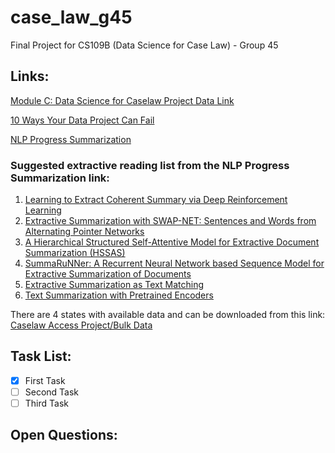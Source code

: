 # case_law_g45
Final Project for CS109B (Data Science for Case Law) - Group 45

## Links:

[Module C: Data Science for Caselaw Project Data Link](https://drive.google.com/drive/folders/1Dvtk_rxNK-4tXYmRWZhX2no9TrFTu8SD)

[10 Ways Your Data Project Can Fail](https://drive.google.com/file/d/1I9ut6aRU9L9UNy83uA03rblIY7pl7GT1/view)

[NLP Progress Summarization](http://nlpprogress.com/english/summarization.html)

### Suggested extractive reading list from the NLP Progress Summarization link:

 1. [Learning to Extract Coherent Summary via Deep Reinforcement Learning](https://www.aaai.org/ocs/index.php/AAAI/AAAI18/paper/view/16838/16118)
 1. [Extractive Summarization with SWAP-NET: Sentences and Words from Alternating Pointer Networks](http://aclweb.org/anthology/P18-1014)
 1. [A Hierarchical Structured Self-Attentive Model for Extractive Document Summarization (HSSAS)](https://ieeexplore.ieee.org/stamp/stamp.jsp?arnumber=8344797)
 1. [SummaRuNNer: A Recurrent Neural Network based Sequence Model for Extractive Summarization of Documents](https://arxiv.org/abs/1611.04230)
 1. [Extractive Summarization as Text Matching](https://arxiv.org/abs/2004.08795)
 1. [Text Summarization with Pretrained Encoders](https://arxiv.org/abs/1908.08345)

There are 4 states with available data and can be downloaded from this link: [Caselaw Access Project/Bulk Data](https://case.law/bulk/download/)

## Task List:

 - [x] First Task
 - [ ] Second Task
 - [ ] Third Task

## Open Questions: